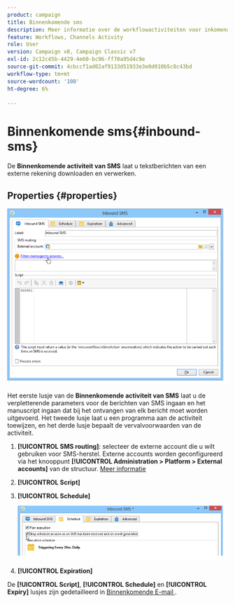 ```yaml
---
product: campaign
title: Binnenkomende sms
description: Meer informatie over de workflowactiviteiten voor inkomende SMS
feature: Workflows, Channels Activity
role: User
version: Campaign v8, Campaign Classic v7
exl-id: 2c12c45b-4429-4e60-bc96-ff70a95d4c9e
source-git-commit: 4cbccf1ad02af9133d51933e3e0d010b5c8c43bd
workflow-type: tm+mt
source-wordcount: '108'
ht-degree: 6%

---
```


# Binnenkomende sms{#inbound-sms}



De **Binnenkomende activiteit van SMS** laat u tekstberichten van een externe rekening downloaden en verwerken.

## Properties {#properties}

![](assets/sms_rec_edit.png)

Het eerste lusje van de **Binnenkomende activiteit van SMS** laat u de verpletterende parameters voor de berichten van SMS ingaan en het manuscript ingaan dat bij het ontvangen van elk bericht moet worden uitgevoerd. Het tweede lusje laat u een programma aan de activiteit toewijzen, en het derde lusje bepaalt de vervalvoorwaarden van de activiteit.

1. **[!UICONTROL SMS routing]**: selecteer de externe account die u wilt gebruiken voor SMS-herstel. Externe accounts worden geconfigureerd via het knooppunt **[!UICONTROL Administration > Platform > External accounts]** van de structuur. [Meer informatie](../../v8/config/external-accounts.md)
1. **[!UICONTROL Script]**
1. **[!UICONTROL Schedule]**

   ![](assets/sms_rec_edit_2.png)

1. **[!UICONTROL Expiration]**

De **[!UICONTROL Script]**, **[!UICONTROL Schedule]** en **[!UICONTROL Expiry]** lusjes zijn gedetailleerd in [ Binnenkomende E-mail ](inbound-emails.md).
